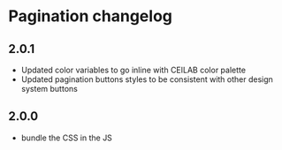 # Pagination changelog


## 2.0.1
* Updated color variables to go inline with CEILAB color palette
* Updated pagination buttons styles to be consistent with other design system buttons

## 2.0.0
* bundle the CSS in the JS
